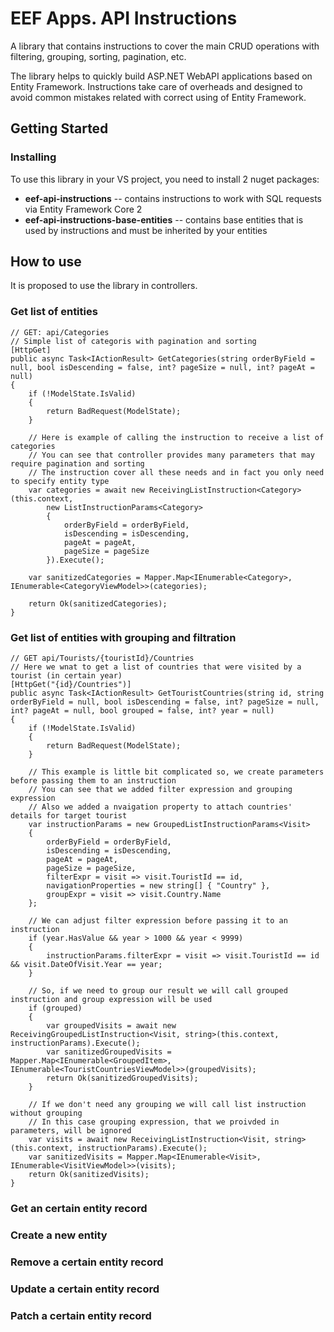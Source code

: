 # EEF Apps. API Instructions

A library that contains instructions to cover the main CRUD operations with filtering, grouping, sorting, pagination, etc.

The library helps to quickly build ASP.NET WebAPI applications based on Entity Framework.
Instructions take care of overheads and designed to avoid common mistakes related with correct using of Entity Framework.

## Getting Started

### Installing

To use this library in your VS project, you need to install 2 nuget packages:
- **eef-api-instructions** -- contains instructions to work with SQL requests via Entity Framework Core 2
- **eef-api-instructions-base-entities** -- contains base entities that is used by instructions and must be inherited by your entities

## How to use
It is proposed to use the library in controllers.

### Get list of entities

```
// GET: api/Categories
// Simple list of categoris with pagination and sorting
[HttpGet]
public async Task<IActionResult> GetCategories(string orderByField = null, bool isDescending = false, int? pageSize = null, int? pageAt = null)
{
    if (!ModelState.IsValid)
    {
        return BadRequest(ModelState);
    }

    // Here is example of calling the instruction to receive a list of categories
    // You can see that controller provides many parameters that may require pagination and sorting
    // The instruction cover all these needs and in fact you only need to specify entity type
    var categories = await new ReceivingListInstruction<Category>(this.context,
        new ListInstructionParams<Category>
        {
            orderByField = orderByField,
            isDescending = isDescending,
            pageAt = pageAt,
            pageSize = pageSize
        }).Execute();

    var sanitizedCategories = Mapper.Map<IEnumerable<Category>, IEnumerable<CategoryViewModel>>(categories);

    return Ok(sanitizedCategories);
}
```

### Get list of entities with grouping and filtration
```
// GET api/Tourists/{touristId}/Countries
// Here we wnat to get a list of countries that were visited by a tourist (in certain year)
[HttpGet("{id}/Countries")]
public async Task<IActionResult> GetTouristCountries(string id, string orderByField = null, bool isDescending = false, int? pageSize = null, int? pageAt = null, bool grouped = false, int? year = null)
{
    if (!ModelState.IsValid)
    {
        return BadRequest(ModelState);
    }

    // This example is little bit complicated so, we create parameters before passing them to an instruction
    // You can see that we added filter expression and grouping expression
    // Also we added a nvaigation property to attach countries' details for target tourist
    var instructionParams = new GroupedListInstructionParams<Visit>
    {
        orderByField = orderByField,
        isDescending = isDescending,
        pageAt = pageAt,
        pageSize = pageSize,
        filterExpr = visit => visit.TouristId == id,
        navigationProperties = new string[] { "Country" },
        groupExpr = visit => visit.Country.Name
    };

    // We can adjust filter expression before passing it to an instruction
    if (year.HasValue && year > 1000 && year < 9999)
    {
        instructionParams.filterExpr = visit => visit.TouristId == id && visit.DateOfVisit.Year == year;
    }

    // So, if we need to group our result we will call grouped instruction and group expression will be used
    if (grouped)
    {
        var groupedVisits = await new ReceivingGroupedListInstruction<Visit, string>(this.context, instructionParams).Execute();
        var sanitizedGroupedVisits = Mapper.Map<IEnumerable<GroupedItem>, IEnumerable<TouristCountriesViewModel>>(groupedVisits);
        return Ok(sanitizedGroupedVisits);
    }

    // If we don't need any grouping we will call list instruction without grouping
    // In this case grouping expression, that we proivded in parameters, will be ignored
    var visits = await new ReceivingListInstruction<Visit, string>(this.context, instructionParams).Execute();
    var sanitizedVisits = Mapper.Map<IEnumerable<Visit>, IEnumerable<VisitViewModel>>(visits);
    return Ok(sanitizedVisits);
}

```

### Get an certain entity record

### Create a new entity

### Remove a certain entity record

### Update a certain entity record

### Patch a certain entity record